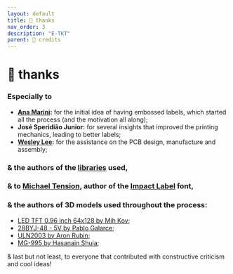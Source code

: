 ```yaml
---
layout: default
title: 🙂 thanks
nav_order: 3
description: "E-TKT"
parent: 🏅 credits
---
```


# 🙂 **thanks**

### Especially to
- **[Ana Marini](https://anamarini.com/):** for the initial idea of having embossed labels, which started all the process (and the motivation all along);
- **José Speridião Junior:** for several insights that improved the printing mechanics, leading to better labels;
- **[Wesley Lee](https://wes.am):** for the assistance on the PCB design, manufacture and assembly;

### & the authors of the [libraries](https://andreisperid.github.io/E-TKT/credits/libraries.html) used,

### & to [Michael Tension](http://www.tensiontype.com), author of the [Impact Label](https://www.dafont.com/impact-label.font) font,

### & the authors of 3D models used throughout the process:
- [LED TFT 0.96 inch 64x128 by Mih Kov](https://grabcad.com/library/oled-tft-0-96-inch-64x128-monochrome-i2c-1);
- [28BYJ-48 - 5V by Pablo Galarce](https://grabcad.com/library/stepper-motor-28byj-48-5v-dc-1);
- [ULN2003 by Aron Rubin](https://grabcad.com/library/uln2003-unipolar-stepper-driver-board-1);
- [MG-995 by Hasanain Shuja](https://grabcad.com/library/hobby-servo-motors-for-rc-cars-planes-etc-1);

& last but not least, to everyone that contributed with constructive criticism and cool ideas!
